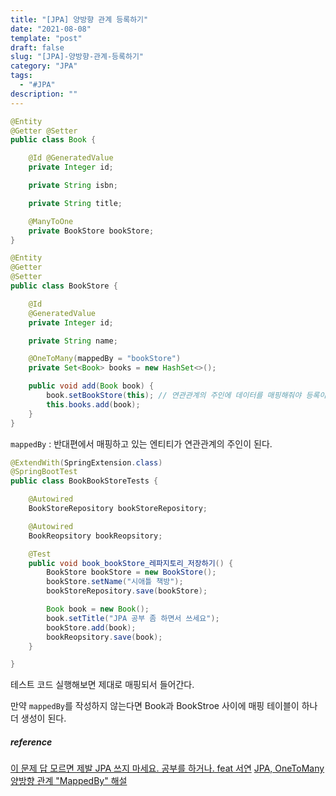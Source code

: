 ```yaml
---
title: "[JPA] 양방향 관계 등록하기"
date: "2021-08-08"
template: "post"
draft: false
slug: "[JPA]-양방향-관계-등록하기"
category: "JPA"  
tags:
  - "#JPA"
description: ""
---
```


```Java
@Entity
@Getter @Setter
public class Book {

    @Id @GeneratedValue
    private Integer id;

    private String isbn;

    private String title;

    @ManyToOne
    private BookStore bookStore;
}
```
```Java
@Entity
@Getter
@Setter
public class BookStore {

    @Id
    @GeneratedValue
    private Integer id;

    private String name;

    @OneToMany(mappedBy = "bookStore")
    private Set<Book> books = new HashSet<>();

    public void add(Book book) {
        book.setBookStore(this); // 연관관계의 주인에 데이터를 매핑해줘야 등록이 된다.
        this.books.add(book);
    }
}
```
`mappedBy` : 반대편에서 매핑하고 있는 엔티티가 연관관계의 주인이 된다.

```Java
@ExtendWith(SpringExtension.class)
@SpringBootTest
public class BookBookStoreTests {

    @Autowired
    BookStoreRepository bookStoreRepository;

    @Autowired
    BookReopsitory bookReopsitory;

    @Test
    public void book_bookStore_레파지토리_저장하기() {
        BookStore bookStore = new BookStore();
        bookStore.setName("시애틀 책방");
        bookStoreRepository.save(bookStore);

        Book book = new Book();
        book.setTitle("JPA 공부 좀 하면서 쓰세요");
        bookStore.add(book);
        bookReopsitory.save(book);
    }

}
```
테스트 코드 실행해보면 제대로 매핑되서 들어간다.


만약 `mappedBy`를 작성하지 않는다면 Book과 BookStroe 사이에 매핑 테이블이 하나 더 생성이 된다.

##### reference

[이 문제 답 모르면 제발 JPA 쓰지 마세요. 공부를 하거나. feat 서연](https://www.youtube.com/watch?v=brE0tYOV9jQ)
[JPA, OneToMany 양방향 관계 "MappedBy" 해설](https://www.youtube.com/watch?v7=hsSc5epPXDs)